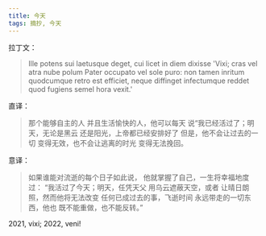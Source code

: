 ```yaml
---
title: 今天
tags: 摘抄, 今天
---
```


拉丁文：

> Ille potens sui
> laetusque deget, cui licet in diem
> dixisse 'Vixi; cras vel atra
> nube polum Pater occupato
> vel sole puro: non tamen inritum
> quodcumque retro est efficiet, neque
> diffinget infectumque reddet
> quod fugiens semel hora vexit.'

直译：

> 那个能够自主的人
> 并且生活愉快的人，他可以每天
> 说“我已经活过了；明天，无论是黑云
> 还是阳光，上帝都已经安排好了
> 但是，他不会让过去的一切
> 变得无效，也不会让逃离的时光
> 变得无法挽回。

意译：

> 如果谁能对流逝的每个日子如此说，
> 他就掌握了自己，一生将幸福地度过：
> “我活过了今天；明天，任凭天父
> 用乌云遮蔽天空，或者
> 让晴日朗照，然而他将无法改变
> 任何已成过去的事，飞逝时间
> 永远带走的一切东西，他也
> 既不能重做，也不能反转。”

2021, vixi; 2022, veni!